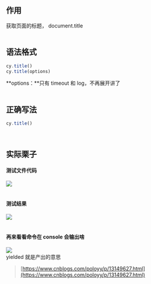 
## 作用
获取页面的标题， document.title  
 

## 语法格式

```javascript
cy.title()
cy.title(options)
```
**options：**只有 timeout 和 log，不再展开讲了  
 

## 正确写法

```javascript
cy.title()
```
 

## 实际栗子

#### 测试文件代码
![](https://img2020.cnblogs.com/blog/1896874/202006/1896874-20200616223535261-1620896467.png)  
 

#### 测试结果
![](https://img2020.cnblogs.com/blog/1896874/202006/1896874-20200616223539851-425915277.png)  
 

#### 再来看看命令在 console 会输出啥
![](https://img2020.cnblogs.com/blog/1896874/202006/1896874-20200616223544430-1610732538.png)  
yielded 就是产出的意思

> [https://www.cnblogs.com/poloyy/p/13149627.html](https://www.cnblogs.com/poloyy/p/13149627.html)

